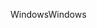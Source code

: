 <span data-ttu-id="f3b0c-101">Windows</span><span class="sxs-lookup"><span data-stu-id="f3b0c-101">Windows</span></span>